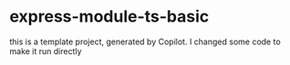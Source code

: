 # express-module-ts-basic

this is a template project, generated by Copilot. I changed some code to make it run directly
